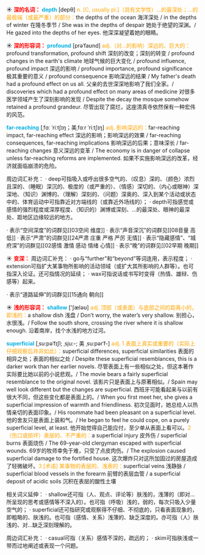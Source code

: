 ☀ <font color="red">**深的名词：**</font>
<font color="sky blue">**depth**</font> [depθ] 
<font color="orange">n. [C, usually pl.]（具有文学性）…的最深处；…的最极端（或最严重）的部分：</font>the depths of the ocean 海洋深处 / in the depths of winter 在隆冬季节 / She was in the depths of despair 她处于绝望的深渊。/ He gazed into the depths of her eyes. 他深深凝望着她的眼睛。
          
☀ <font color="red">**深的形容词：**</font>
<font color="sky blue">**profound**</font> [prəˈfaʊnd]
<font color="orange">adj.（对…的影响）深远的、巨大的：</font>profound transformation, profound shift 深刻的改变；深刻的转变 / profound changes in the earth's climate 地球气候的巨大变化 / profound influence, profound impact 深远的影响 / profound importance, profound significance 极其重要的意义 / profound consequence 影响深远的结果 / My father's death had a profound effect on us all. 父亲的去世深深地影响了我们全家。/ discoveries which had a profound effect on many areas of medicine 对很多医学领域产生了深刻影响的发现 / Despite the decay the mosque somehow retained a profound grandeur. 尽管出现了腐烂，这座清真寺依然保有一种宏伟的风范。
           
<font color="sky blue">**far-reaching**</font> [ˌfɑː ˈriːtʃɪŋ；美ˌfɑːr ˈriːtʃɪŋ]
<font color="orange">adj. 影响深远的：</font>far-reaching impact, far-reaching effect 深远的影响；影响深远的效果 / far-reaching consequences, far-reaching implications 影响深远的后果；意味深长 / far-reaching changes 意义深远的变革 / The economy is in danger of collapse unless far-reaching reforms are implemented. 如果不实施影响深远的改革，经济就面临崩溃的危险。

周边词汇补充：
· deep可指吸入或呼出很多空气的、（叹息）深的、（颜色）浓烈且深的、（睡眠）深沉的、极度的（或严重的）、（情感）深切的、（内心或眼神）深深地、（知识）渊博的、（理解）深刻的、（问题）深奥的、深入到某个活动或状态中的、体育运动中可指靠近对方端线的（或靠近外场线的）；
· depth可指感觉或感情的强烈程度或深厚程度、（知识的）渊博或深刻、…的最深处、眼神的最深处、距地区边缘较远的地方。

· 表示“空间深度”的词群见[[03空间 维度]]
· 表示“声音深沉”的词群见[[08音量 高低]]
· 表示“严肃”的词群见[[24严肃 庄重 严格 严厉 无情]]
· 表示“隐藏感情”、“城府深”的词群见[[02感情 激情 感动 情绪 心情]]
· 表示“晚”的词群见[[02早期 晚期]]

☀ <font color="red">**变深：**</font>
周边词汇补充：
· go与“further”和“beyond”等词连用，表示程度；
· extension可指扩大某事物所影响的活动领域（或扩大其所影响的人群等）。也可指深入论证。还可指情况的延续；
· wax可指说话或书写时变得（热情、雄辩、伤感等）起来。

· 表示“道路延伸”的词群见[[15通向 朝向]]

☀ <font color="red">**浅的形容词：**</font>
<font color="sky blue">**shallow**</font> ['ʃæləʊ] 
<font color="orange">adj. 顶部（或表面）与底部之间的距离小的，即浅的：</font>a shallow dish 浅盘 / Don’t worry, the water’s very shallow. 别担心，水很浅。/ Follow the south shore, crossing the river where it is shallow enough. 沿着南岸，找个水浅的地方过河。
           
<font color="sky blue">**superficial**</font> [ˌsu:pəˈfɪʃl; ˌsju:-; 美 ˌsu:pərˈf-]
<font color="orange">adj. 1 表面上真实或重要的（实际上仔细观察后并非如此）：</font>superficial differences, superficial similarities 表面的相异之处；表面的相似之处 / Despite these superficial resemblances, this is a darker work than her earlier novels. 尽管表面上有一些相似之处，但这本著作实际要比她以前的小说悲观。/ The movie bears a fairly superficial resemblance to the original novel. 该影片只是表面上与原著相似。/ Spain may well look different but the changes are superficial. 西班牙可能看起来与以前有很大不同，但这些变化都是表面上的。/ When you first meet her, she gives a superficial impression of warmth and friendliness. 初次见面时，她总给人以热情亲切的表面印象。/ His roommate had been pleasant on a superficial level. 他的舍友只是表面上装和气。/ He began to feel he could cope, on a purely superficial level, at least. 他开始觉得自己能应付，至少单从表面上看可以。<font color="orange">2（伤口或损坏）表层的、不严重的：</font>a superficial injury 皮外伤 / superficial burns 表面烧伤 / The 69-year-old clergyman escaped with superficial wounds. 69岁的牧师幸免于难，只受了点皮肉伤。/ The explosion caused superficial damage to the fortified house. 这次爆炸只对这所加固过的房屋造成了轻微破坏。<font color="orange">3 [术语] 某事物的表层的、浅表的：</font>superficial veins 浅静脉 / superficial blood vessels in the forearm 前臂的表层血管 / a superficial deposit of acidic soils 沉积在表层的酸性土壤

相关词义延伸：
· shallow还可指（人、观点、评论等）肤浅的，浅薄的（即对…所呈现的思考或感情等不深入的）。也可指（呼吸）浅的，弱的，每次只吸入少量空气的；
· superficial还可指研究或观察得不仔细、不彻底的，只看表面现象的，即粗略的、肤浅的。也可指（感情、关系）浅薄的、缺乏深度的。亦可指（人）肤浅的、对…缺乏深刻理解的。

周边词汇补充：
· casual可指（关系）感情不深的，疏远的；
· skim可指肤浅或一带而过地阐述或表现一个问题。